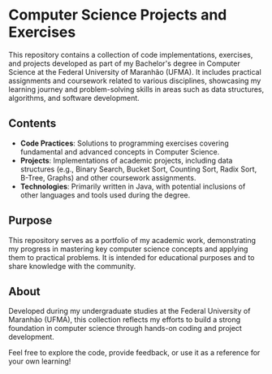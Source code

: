 # Computer Science Projects and Exercises

This repository contains a collection of code implementations, exercises, and projects developed as part of my Bachelor's degree in Computer Science at the Federal University of Maranhão (UFMA). It includes practical assignments and coursework related to various disciplines, showcasing my learning journey and problem-solving skills in areas such as data structures, algorithms, and software development.

## Contents
- **Code Practices**: Solutions to programming exercises covering fundamental and advanced concepts in Computer Science.
- **Projects**: Implementations of academic projects, including data structures (e.g., Binary Search, Bucket Sort, Counting Sort, Radix Sort, B-Tree, Graphs) and other coursework assignments.
- **Technologies**: Primarily written in Java, with potential inclusions of other languages and tools used during the degree.

## Purpose
This repository serves as a portfolio of my academic work, demonstrating my progress in mastering key computer science concepts and applying them to practical problems. It is intended for educational purposes and to share knowledge with the community.

## About
Developed during my undergraduate studies at the Federal University of Maranhão (UFMA), this collection reflects my efforts to build a strong foundation in computer science through hands-on coding and project development.

Feel free to explore the code, provide feedback, or use it as a reference for your own learning!